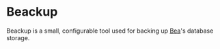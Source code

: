 # Beackup

Beackup is a small, configurable tool used for backing up [Bea](https://github.com/branila/bea)'s database storage.
